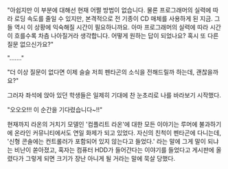 "아쉽지만 이 부분에 대해선 현재 어쩔 방법이 없습니다. 물론 프로그래머의 실력에 따라 로딩 속도를 줄일 수 있지만, 본격적으로 전 기종이 CD 매체를 사용하게 된 지금. 그들 역시 이 상황에 익숙해질 시간이 필요하니까요. 아마 프로그래머의 실력에 따라 시간이 흐를수록 차츰 나아질거라 생각합니다. 어떻게 원하는 답이 되었나요? 혹시 또 다른 질문 없으신가요?" 

"......." 

"더 이상 질문이 없다면 이제 슬슬 저희 펜타곤의 소식을 전해드릴까 하는데, 괜찮을까요?" 

그러자 좌석에 앉아 있던 학생들은 일제히 기대에 찬 눈초리로 나를 바라보기 시작했다. 

"오오오!!! 이 순간을 기다렸습니다~!!" 

현재까지 라온의 거치기 모델인 '컴플리트 라온'에 대한 모든 이야기는 루머에 불과하기에 온라인 커뮤니티에서도 연일 화제가 되고 있었다. 
자신의 친척이 펜타곤에 다니는데, '신형 콘솔에는 컨트롤러가 포함되어 있지 않는다고 들었다.' 라는 말에 그게 말이 되냐는 비난이 쏟아졌고, 혹자는 컴퓨터 HDD가 들어간다는 이야기를 들었다고 게시판에 올렸다가 그렇게 되면 크기가 장난 아니게 될 거라는 말에 묵살 당했다. 